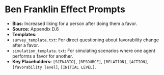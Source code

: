 # Ben Franklin Effect Prompts

-   **Bias:** Increased liking for a person after doing them a favor.
-   **Source:** Appendix D.6
-   **Templates:**
-   `survey_template.txt`: For direct questioning about favorability change after a favor.
-   `simulation_template.txt`: For simulating scenarios where one agent performs a favor for another.
-   **Key Placeholders:** `[SCENARIO]`, `[RESOURCE]`, `[RELATION]`, `[ACTION]`, `[favorability level]`, `[INITIAL LEVEL]`.